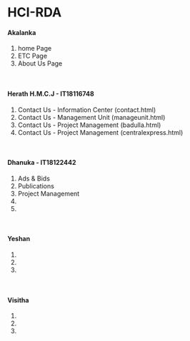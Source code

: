 # HCI-RDA

<h4>Akalanka</h4>
<ol>
    <li>home Page</li>
    <li>ETC Page</li>
    <li>About Us Page</li>
</ol><br>

<h4>Herath H.M.C.J - IT18116748</h4>
<ol>
    <li>Contact Us - Information Center (contact.html)</li>
    <li>Contact Us - Management Unit (manageunit.html)</li>
    <li>Contact Us - Project Management (badulla.html)</li>
    <li>Contact Us - Project Management (centralexpress.html)</li>
</ol><br>

<h4>Dhanuka - IT18122442</h4>
<ol>
    <li>Ads & Bids</li>
    <li>Publications</li>
    <li>Project Management</li>
    <li></li>
    <li></li>
</ol><br>

<h4>Yeshan</h4>
<ol>
    <li></li>
    <li></li>
    <li></li>
</ol><br>

<h4>Visitha</h4>
<ol>
    <li></li>
    <li></li>
    <li></li>
</ol>